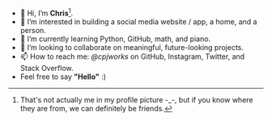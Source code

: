 - 👋 Hi, I’m **Chris**[^1].
- 👀 I’m interested in building a social media website / app, a home, and a person.
- 🌱 I’m currently learning Python, GitHub, math, and piano.
- 💞️ I’m looking to collaborate on meaningful, future-looking projects.
- 📫 How to reach me: *@cpjworks* on GitHub, Instagram, Twitter, and Stack Overflow.
- Feel free to say **"Hello"** :)

[^1]: That's not actually me in my profile picture -_-, but if you know where they are from, we can definitely be friends.

<!---
cpjworks/cpjworks is a ✨ special ✨ repository because its `README.md` (this file) appears on your GitHub profile.
You can click the Preview link to take a look at your changes.
--->
